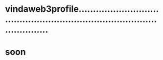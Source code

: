 # vindaweb3profile................................................................................................
# soon
